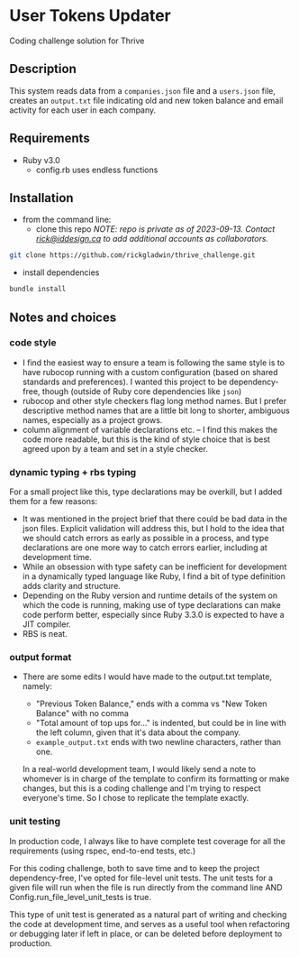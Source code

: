 # User Tokens Updater
Coding challenge solution for Thrive

## Description
This system reads data from a `companies.json` file and a `users.json` file,
creates an `output.txt` file indicating old and new token balance and email activity
for each user in each company.

## Requirements
* Ruby v3.0
  * config.rb uses endless functions

## Installation
* from the command line:
  * clone this repo
_NOTE: repo is private as of 2023-09-13. Contact rick@iddesign.ca
to add additional accounts as collaborators._
```bash
git clone https://github.com/rickgladwin/thrive_challenge.git
```
  * install dependencies
```bash
bundle install
```

## Notes and choices
### code style
* I find the easiest way to ensure a team is following the same style is to have
rubocop running with a custom configuration (based on shared standards and preferences).
I wanted this project to be dependency-free, though (outside of Ruby core dependencies like `json`)
* rubocop and other style checkers flag long method names. But I prefer descriptive method names that are a little
bit long to shorter, ambiguous names, especially as a project grows.
* column alignment of variable declarations etc. – I find this makes the code more readable,
but this is the kind of style choice that is best agreed upon by a team and set in a style checker.

### dynamic typing + rbs typing
For a small project like this, type declarations may be overkill, but I added them for a few reasons:
* It was mentioned in the project brief that there could be bad data in the json files. Explicit validation
will address this, but I hold to the idea that we should catch errors as early as possible in a process, and
type declarations are one more way to catch errors earlier, including at development time.
* While an obsession with type safety can be inefficient for development in a dynamically typed language
like Ruby, I find a bit of type definition adds clarity and structure.
* Depending on the Ruby version and runtime details of the system on which the code is
running, making use of type declarations can make code perform better, especially since
Ruby 3.3.0 is expected to have a JIT compiler.
* RBS is neat.

### output format
* There are some edits I would have made to the output.txt template, namely:
  * "Previous Token Balance," ends with a comma vs "New Token Balance" with no comma
  * "Total amount of top ups for..." is indented, but could be in line with the
left column, given that it's data about the company.
  * `example_output.txt` ends with two newline characters, rather than one.
  
  In a real-world development team, I would likely send a note to whomever is in charge
  of the template to confirm its formatting or make changes, but this is a coding challenge
  and I'm trying to respect everyone's time. So I chose to replicate the template exactly.

### unit testing
In production code, I always like to have complete test coverage for all the requirements (using rspec,
end-to-end tests, etc.)

For this coding challenge, both to save time and to keep the project dependency-free, I've 
opted for file-level unit tests. The unit tests for a given file will run when the file is run
directly from the command line AND Config.run_file_level_unit_tests is true.

This type of unit test is generated as a natural part of writing and checking the code
at development time, and serves as a useful tool when refactoring or debugging later if
left in place, or can be deleted before deployment to production.